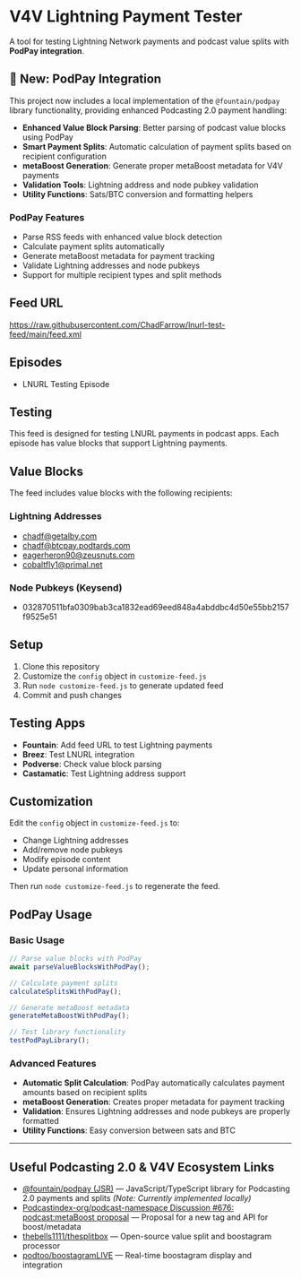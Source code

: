 # V4V Lightning Payment Tester

A tool for testing Lightning Network payments and podcast value splits with **PodPay integration**.

## 🚀 New: PodPay Integration

This project now includes a local implementation of the `@fountain/podpay` library functionality, providing enhanced Podcasting 2.0 payment handling:

- **Enhanced Value Block Parsing**: Better parsing of podcast value blocks using PodPay
- **Smart Payment Splits**: Automatic calculation of payment splits based on recipient configuration
- **metaBoost Generation**: Generate proper metaBoost metadata for V4V payments
- **Validation Tools**: Lightning address and node pubkey validation
- **Utility Functions**: Sats/BTC conversion and formatting helpers

### PodPay Features

- Parse RSS feeds with enhanced value block detection
- Calculate payment splits automatically
- Generate metaBoost metadata for payment tracking
- Validate Lightning addresses and node pubkeys
- Support for multiple recipient types and split methods

## Feed URL
https://raw.githubusercontent.com/ChadFarrow/lnurl-test-feed/main/feed.xml

## Episodes
- LNURL Testing Episode

## Testing
This feed is designed for testing LNURL payments in podcast apps. Each episode has value blocks that support Lightning payments.

## Value Blocks
The feed includes value blocks with the following recipients:

### Lightning Addresses
- chadf@getalby.com
- chadf@btcpay.podtards.com
- eagerheron90@zeusnuts.com
- cobaltfly1@primal.net

### Node Pubkeys (Keysend)
- 032870511bfa0309bab3ca1832ead69eed848a4abddbc4d50e55bb2157f9525e51

## Setup
1. Clone this repository
2. Customize the `config` object in `customize-feed.js`
3. Run `node customize-feed.js` to generate updated feed
4. Commit and push changes

## Testing Apps
- **Fountain**: Add feed URL to test Lightning payments
- **Breez**: Test LNURL integration
- **Podverse**: Check value block parsing
- **Castamatic**: Test Lightning address support

## Customization
Edit the `config` object in `customize-feed.js` to:
- Change Lightning addresses
- Add/remove node pubkeys
- Modify episode content
- Update personal information

Then run `node customize-feed.js` to regenerate the feed.

## PodPay Usage

### Basic Usage
```javascript
// Parse value blocks with PodPay
await parseValueBlocksWithPodPay();

// Calculate payment splits
calculateSplitsWithPodPay();

// Generate metaBoost metadata
generateMetaBoostWithPodPay();

// Test library functionality
testPodPayLibrary();
```

### Advanced Features
- **Automatic Split Calculation**: PodPay automatically calculates payment amounts based on recipient splits
- **metaBoost Generation**: Creates proper metadata for payment tracking
- **Validation**: Ensures Lightning addresses and node pubkeys are properly formatted
- **Utility Functions**: Easy conversion between sats and BTC

---

## Useful Podcasting 2.0 & V4V Ecosystem Links

- [@fountain/podpay (JSR)](https://jsr.io/@fountain/podpay) — JavaScript/TypeScript library for Podcasting 2.0 payments and splits *(Note: Currently implemented locally)*
- [Podcastindex-org/podcast-namespace Discussion #676: <podcast:metaBoost> proposal](https://github.com/Podcastindex-org/podcast-namespace/discussions/676) — Proposal for a new tag and API for boost/metadata
- [thebells1111/thesplitbox](https://github.com/thebells1111/thesplitbox) — Open-source value split and boostagram processor
- [podtoo/boostagramLIVE](https://github.com/podtoo/boostagramLIVE) — Real-time boostagram display and integration
